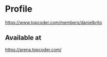 # Profile

<https://www.topcoder.com/members/danielbrito>

## Available at

<https://arena.topcoder.com/>
